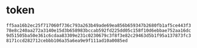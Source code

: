 # token

`
ff5aa16b2ec25f717060f736c793a263b49ade69ea856b659347b2680fb1af5ce443f378e8c240aa272a3140e15d3b658983bccab592fd225dd05c158f10d6ebbae752aa16dc9d51505ba50e361c6cdaa83309e231c0230679c3f8f3e82c29463d5b1f95a137873fc38171ccd282712cebbb106a35a6ea9e9f111ad10a0085ed
`